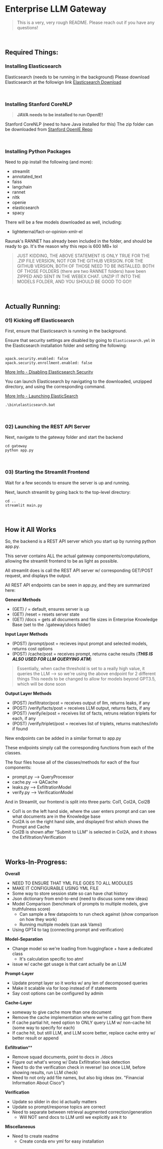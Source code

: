 # Enterprise LLM Gateway 

> This is a very, very rough README. Please reach out if you have any questions! 

&nbsp; &nbsp;


## Required Things: 

### Installing Elasticsearch 

Elasticsearch (needs to be running in the background)
Please download Elasticsearch at the followign link [Elasticsearch Download](https://www.elastic.co/downloads/elasticsearch)

&nbsp; &nbsp;

### Installing Stanford CoreNLP 

> **JAVA needs to be installed to run OpenIE!**

Stanford CoreNLP (need to have Java installed for this)
The zip folder can be downloaded from [Stanford OpenIE Repo](https://stanfordnlp.github.io/CoreNLP/download.html)

&nbsp; &nbsp;

### Installing Python Packages 

Need to pip install the following (and more): 

- streamlit 
- annotated_text
- faiss 
- langchain 
- rannet 
- nltk 
- openie 
- elasticsearch 
- spacy 

There will be a few models downloaded as well, including: 
- lighteternal/fact-or-opinion-xmlr-el 

Raunak's RANNET has already been included in the folder, and should be ready to go. It's the reason why this repo is 600 MB+ lol 

> JUST KIDDING, THE ABOVE STATEMENT IS ONLY TRUE FOR THE .ZIP FILE VERSION, NOT FOR THE GITHUB VERSION. FOR THE GITHUB VERSION, BOTH OF THOSE NEED TO BE INSTALLED. BOTH OF THOSE FOLDERS (there are two RANNET folders) have been ZIPPED AND SENT IN THE WEBEX CHAT. UNZIP IT INTO THE MODELS FOLDER, AND YOU SHOULD BE GOOD TO GO!!

&nbsp; &nbsp;


## Actually Running: 

### 01) Kicking off Elasticsearch

First, ensure that Elasticsearch is running in the background. 

Ensure that security settings are disabled by going to `Elasticsearch.yml` in the Elasticsearch installation folder and setting the following: 

```

xpack.security.enabled: false
xpack.security.enrollment.enabled: false

```

[More Info - Disabling Elasticsearch Security](https://discuss.elastic.co/t/disable-authentification-for-elasticsearch/304862/3)



You can launch Elasticsearch by navigating to the downloaded, unzipped directory, and using the corresponding command.

[More Info - Launching ElasticSearch](https://www.elastic.co/guide/en/elasticsearch/reference/current/starting-elasticsearch.htmls)

```
.\bin\elasticsearch.bat
```

&nbsp; &nbsp;


### 02) Launching the REST API Server

Next, navigate to the gateway folder and start the backend 

```
cd gateway
python app.py 

```

&nbsp; &nbsp;


### 03) Starting the Streamlit Frontend 

Wait for a few seconds to ensure the server is up and running. 

Next, launch streamlit by going back to the top-level directory: 

```
cd ..
streamlit main.py
```

&nbsp; &nbsp;

## How it All Works 

So, the backend is a REST API server which you start up by running python app.py. 

This server contains ALL the actual gateway components/computations, allowing the streamlit frontend to be as light as possible. 

All streamlit does is call the REST API server w/ corresponding GET/POST request, and displays the output. 

All REST API endpoints can be seen in app.py, and they are summarized here: 

**General Methods**
- (GET) / = default, ensures server is up 
- (GET) /reset = resets server state 
- (GET) /docs = gets all documents and file sizes in Enterprise Knowledge Base (set to the .\gateway\docs folder)

**Input Layer Methods**
- (POST) /prompt/post = recieves input prompt and selected models, returns cost options 
- (POST) /cache/post = receives prompt, returns cache results (***THIS IS ALSO USED FOR LLM QUERYING ATM***)

> Essentially, when cache threshold is set to a really high value, it queries the LLM --> so we're using the above endpoint for 2 different things 
> This needs to be changed to allow for models beyond GPT3.5, which will be done soon 

**Output Layer Methods** 
- (POST) /exfiltrator/post = receives output of llm, returns leaks, if any 
- (POST) /verify/facts/post = receives LLM output, returns facts, if any
- (POST) /verify/ie/post = receives list of facts, retruns relation triplets for each, if any 
- (POST) /verify/triplet/post = receives list of triplets, returns matches/info if found 

New endpoints can be added in a similar format to app.py 

These endpoints simply call the corresponding functions from each of the classes. 

The four files house all of the classes/methods for each of the four components: 
- prompt.py --> QueryProcessor
- cache.py --> QACache
- leaks.py --> ExfiltrationModel
- verify.py --> VerificationModel 

And in Streamlit, our frontend is split into three parts: Col1, Col2A, Col2B
- Col1 is on the left hand side, where the user enters prompt and can see what documents are in the Knowledge base 
- Col2A is on the right hand side, and displayed first which shows the Prompt and Cache 
- Col2B is shown after "Submit to LLM" is selected in Col2A, and it shows the Exfiltration/Verification

&nbsp; &nbsp;

## Works-In-Progress: 

**Overall**
- NEED TO ENSURE THAT YML FILE GOES TO ALL MODULES 
- MAKE IT CONFIGURABLE USING YML FILE 
- Some way to store session state so can have chat history 
- Json dictionary from end-to-end (need to discuss some new ideas)
- Model Comparison (benchmark of prompts to multiple models, give truthfulness score)
  - Can sample a few datapoints to run check against (show comparison on how they work)
  - Running multiple models (can ask Vamsi)
- Using GPT4 to tag (connecting prompt and verification)

**Model-Separation**
- Change model so we're loading from huggingface + have a dedicated class
  - It's calculation specific too atm! 
- issue w/ cache gpt usage is that cant actually be an LLM


**Prompt-Layer**
- Update prompt layer so it works w/ any len of decomposed queries 
- Make it scalable via for loop instead of if statements
- Say cost options can be configured by admin 

**Cache-Layer**
- someway to give cache more than one document 
- Remove the cache implementation where we're calling gpt from there 
- If cache partial hit, need option to ONLY query LLM w/ non-cache hit (some way to specify for each)
- If cache hit, but still LLM, and LLM score better, replace cache entry w/ better result or append

**Exfiltration****
  - Remove squad documents, point to docs in ./docs
  - Figure out what's wrong w/ Data Exfiltration leak detection 
  - Need to do the verification check in reverse! (so once LLM, before showing results, run LLM check)
  - Need to not only add file names, but also big ideas (ex. "Financial Information About Cisco") 

**Verification** 
- Update so slider in doc id actually matters
- Update so prompt/response topics are correct  
- Need to separate between retrieval augmented correction/generation
  - Will NOT send docs to LLM until we explicitly ask it to


**Miscellaneous**
- Need to create readme
  - Create conda env yml for easy installation 
